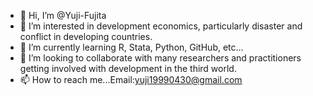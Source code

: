 - 👋 Hi, I’m @Yuji-Fujita
- 👀 I’m interested in development economics, particularly disaster and conflict in developing countries.
- 🌱 I’m currently learning R, Stata, Python, GitHub, etc...
- 💞️ I’m looking to collaborate with many researchers and practitioners getting involved with development in the third world.
- 📫 How to reach me...Email:yuji19990430@gmail.com

<!---
Yuji-Fujita/Yuji-Fujita is a ✨ special ✨ repository because its `README.md` (this file) appears on your GitHub profile.
You can click the Preview link to take a look at your changes.
--->
